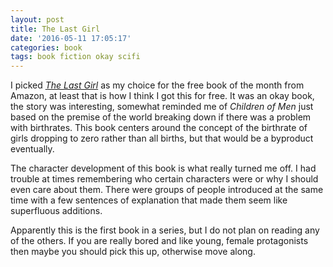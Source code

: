 ```yaml
---
layout: post
title: The Last Girl
date: '2016-05-11 17:05:17'
categories: book
tags: book fiction okay scifi
---
```


I picked [*The Last Girl*][last-amazon] as my choice for the free book of
the month from Amazon, at least that is how I think I got this for free.
It was an okay book, the story was interesting, somewhat reminded me
of *Children of Men* just based on the premise of the world breaking down
if there was a problem with birthrates. This book centers around the concept
of the birthrate of girls dropping to zero rather than all births, but
that would be a byproduct eventually.

The character development of this book is what really turned me off. I had
trouble at times remembering who certain characters were or why I should
even care about them. There were groups of people introduced at the same
time with a few sentences of explanation that made them seem like
superfluous additions.

Apparently this is the first book in a series, but I do not plan on
reading any of the others. If you are really bored and like young, female
protagonists then maybe you should pick this up, otherwise move along.

[last-amazon]:      https://amzn.com/B011UNEZN8
